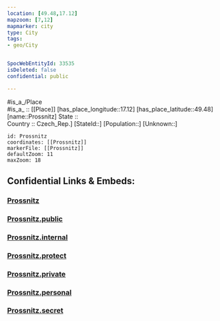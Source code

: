 ```yaml
---
location: [49.48,17.12] 
mapzoom: [7,12] 
mapmarker: city 
type: City
tags:
- geo/City


SpocWebEntityId: 33535
isDeleted: false
confidential: public

---
```

#is_a_/Place  
#is_a_ :: [[Place]] 
[has_place_longitude::17.12] 
[has_place_latitude::49.48] 
[name::Prossnitz] 
State ::  
Country :: Czech_Rep.] 
[StateId::] 
[Population::] 
[Unknown::] 


```leaflet
id: Prossnitz
coordinates: [[Prossnitz]] 
markerFile: [[Prossnitz]] 
defaultZoom: 11 
maxZoom: 18
```


## Confidential Links & Embeds: 

### [Prossnitz](/_Standards/Earth/Continent/Europe/Europe~Central/Czech_Republic/regions~Czech_Republic/Olomoucký/City/Prossnitz.md) 

### [Prossnitz.public](/_public/Earth/Continent/Europe/Europe~Central/Czech_Republic/regions~Czech_Republic/Olomoucký/City/Prossnitz.public.md) 

### [Prossnitz.internal](/_internal/Earth/Continent/Europe/Europe~Central/Czech_Republic/regions~Czech_Republic/Olomoucký/City/Prossnitz.internal.md) 

### [Prossnitz.protect](/_protect/Earth/Continent/Europe/Europe~Central/Czech_Republic/regions~Czech_Republic/Olomoucký/City/Prossnitz.protect.md) 

### [Prossnitz.private](/_private/Earth/Continent/Europe/Europe~Central/Czech_Republic/regions~Czech_Republic/Olomoucký/City/Prossnitz.private.md) 

### [Prossnitz.personal](/_personal/Earth/Continent/Europe/Europe~Central/Czech_Republic/regions~Czech_Republic/Olomoucký/City/Prossnitz.personal.md) 

### [Prossnitz.secret](/_secret/Earth/Continent/Europe/Europe~Central/Czech_Republic/regions~Czech_Republic/Olomoucký/City/Prossnitz.secret.md)

